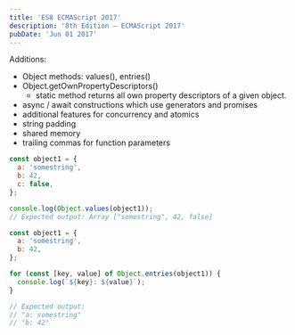 ```yaml
---
title: 'ES8 ECMAScript 2017'
description: '8th Edition – ECMAScript 2017'
pubDate: 'Jun 01 2017'
---
```


Additions:
- Object methods: values(), entries() 
- Object.getOwnPropertyDescriptors()
  - static method returns all own property descriptors of a given object.
- async / await constructions which use generators and promises
- additional features for concurrency and atomics
- string padding
- shared memory
- trailing commas for function parameters


```js
const object1 = {
  a: 'somestring',
  b: 42,
  c: false,
};

console.log(Object.values(object1));
// Expected output: Array ["somestring", 42, false]
```

```js
const object1 = {
  a: 'somestring',
  b: 42,
};

for (const [key, value] of Object.entries(object1)) {
  console.log(`${key}: ${value}`);
}

// Expected output:
// "a: somestring"
// "b: 42"
```
